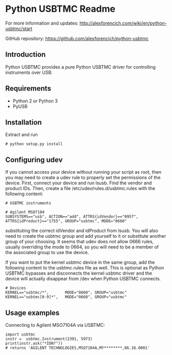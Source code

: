 # Python USBTMC Readme

For more information and updates:
http://alexforencich.com/wiki/en/python-usbtmc/start

GitHub repository:
https://github.com/alexforencich/python-usbtmc

## Introduction

Python USBTMC provides a pure Python USBTMC driver for controlling instruments
over USB.

## Requirements

* Python 2 or Python 3
* PyUSB

## Installation

Extract and run

    # python setup.py install

## Configuring udev

If you cannot access your device without running your script as root, then you
may need to create a udev rule to properly set the permissions of the device.
First, connect your device and run lsusb.  Find the vendor and product IDs.
Then, create a file /etc/udev/rules.d/usbtmc.rules with the following content:

    # USBTMC instruments
    
    # Agilent MSO7104
    SUBSYSTEMS=="usb", ACTION=="add", ATTRS{idVendor}=="0957", ATTRS{idProduct}=="1755", GROUP="usbtmc", MODE="0660"

substituting the correct idVendor and idProduct from lsusb.  You will also need
to create the usbtmc group and add yourself to it or substitute another group
of your choosing.  It seems that udev does not allow 0666 rules, usually
overriding the mode to 0664, so you will need to be a member of the associated
group to use the device.

If you want to put the kernel usbtmc device in the same group, add the
following content to the usbtmc.rules file as well.  This is optional as
Python USBTMC bypasses and disconnects the kernel usbtmc driver and the device
will actually disappear from /dev when Python USBTMC connects.

    # Devices
    KERNEL=="usbtmc/*",       MODE="0660", GROUP="usbtmc"
    KERNEL=="usbtmc[0-9]*",   MODE="0660", GROUP="usbtmc"

## Usage examples

Connecting to Agilent MSO7104A via USBTMC:

    import usbtmc
    instr =  usbtmc.Instrument(2391, 5973)
    print(instr.ask("*IDN?"))
    # returns 'AGILENT TECHNOLOGIES,MSO7104A,MY********,06.16.0001'


